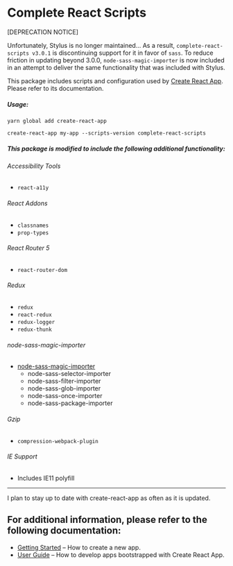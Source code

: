 # Complete React Scripts

[DEPRECATION NOTICE]

Unfortunately, Stylus is no longer maintained...
As a result, `complete-react-scripts v3.0.1`
is discontinuing support for it in favor of `sass`.
To reduce friction in updating beyond 3.0.0, `node-sass-magic-importer`
is now included in an attempt to deliver the same functionality that
was included with Stylus.

This package includes scripts and configuration used by [Create React App](https://github.com/facebook/create-react-app).<br>
Please refer to its documentation.

##### Usage:

`yarn global add create-react-app`<br>

`create-react-app my-app --scripts-version complete-react-scripts`

##### This package is modified to include the following additional functionality:

###### Accessibility Tools

- `react-a11y`

###### React Addons

- `classnames`
- `prop-types`

###### React Router 5

- `react-router-dom`

###### Redux

- `redux`
- `react-redux`
- `redux-logger`
- `redux-thunk`

###### node-sass-magic-importer

- [node-sass-magic-importer](https://github.com/maoberlehner/node-sass-magic-importer)
  - node-sass-selector-importer
  - node-sass-filter-importer
  - node-sass-glob-importer
  - node-sass-once-importer
  - node-sass-package-importer

###### Gzip

- `compression-webpack-plugin`

###### IE Support

- Includes IE11 polyfill

---

I plan to stay up to date with create-react-app as often as it is updated.

## For additional information, please refer to the following documentation:

- [Getting Started](https://facebook.github.io/create-react-app/docs/getting-started) – How to create a new app.
- [User Guide](https://facebook.github.io/create-react-app/) – How to develop apps bootstrapped with Create React App.
